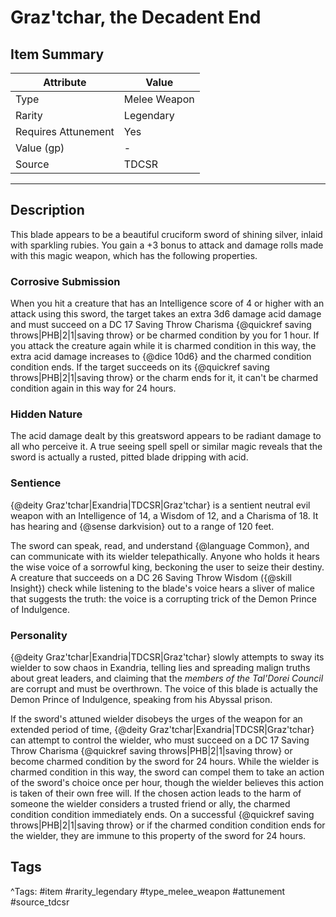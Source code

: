 # Graz'tchar, the Decadent End

## Item Summary

| Attribute            | Value                        |
|----------------------|------------------------------|
| Type                 | Melee Weapon |
| Rarity               | Legendary             |
| Requires Attunement  | Yes                |
| Value (gp)           | -    |
| Source               | TDCSR |

---

## Description

This blade appears to be a beautiful cruciform sword of shining silver, inlaid with sparkling rubies. You gain a +3 bonus to attack and damage rolls made with this magic weapon, which has the following properties.

### Corrosive Submission

When you hit a creature that has an Intelligence score of 4 or higher with an attack using this sword, the target takes an extra 3d6 damage acid damage and must succeed on a DC 17 Saving Throw Charisma {@quickref saving throws|PHB|2|1|saving throw} or be charmed condition by you for 1 hour. If you attack the creature again while it is charmed condition in this way, the extra acid damage increases to {@dice 10d6} and the charmed condition condition ends. If the target succeeds on its {@quickref saving throws|PHB|2|1|saving throw} or the charm ends for it, it can't be charmed condition again in this way for 24 hours.

### Hidden Nature

The acid damage dealt by this greatsword appears to be radiant damage to all who perceive it. A true seeing spell spell or similar magic reveals that the sword is actually a rusted, pitted blade dripping with acid.

### Sentience

{@deity Graz'tchar|Exandria|TDCSR|Graz'tchar} is a sentient neutral evil weapon with an Intelligence of 14, a Wisdom of 12, and a Charisma of 18. It has hearing and {@sense darkvision} out to a range of 120 feet.

The sword can speak, read, and understand {@language Common}, and can communicate with its wielder telepathically. Anyone who holds it hears the wise voice of a sorrowful king, beckoning the user to seize their destiny. A creature that succeeds on a DC 26 Saving Throw Wisdom ({@skill Insight}) check while listening to the blade's voice hears a sliver of malice that suggests the truth: the voice is a corrupting trick of the Demon Prince of Indulgence.

### Personality

{@deity Graz'tchar|Exandria|TDCSR|Graz'tchar} slowly attempts to sway its wielder to sow chaos in Exandria, telling lies and spreading malign truths about great leaders, and claiming that the _members of the Tal'Dorei Council_ are corrupt and must be overthrown. The voice of this blade is actually the Demon Prince of Indulgence, speaking from his Abyssal prison.

If the sword's attuned wielder disobeys the urges of the weapon for an extended period of time, {@deity Graz'tchar|Exandria|TDCSR|Graz'tchar} can attempt to control the wielder, who must succeed on a DC 17 Saving Throw Charisma {@quickref saving throws|PHB|2|1|saving throw} or become charmed condition by the sword for 24 hours. While the wielder is charmed condition in this way, the sword can compel them to take an action of the sword's choice once per hour, though the wielder believes this action is taken of their own free will. If the chosen action leads to the harm of someone the wielder considers a trusted friend or ally, the charmed condition condition immediately ends. On a successful {@quickref saving throws|PHB|2|1|saving throw} or if the charmed condition condition ends for the wielder, they are immune to this property of the sword for 24 hours.

## Tags

^Tags: #item #rarity_legendary #type_melee_weapon #attunement #source_tdcsr